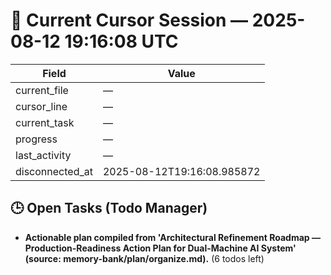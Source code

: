 # 📝 Current Cursor Session — 2025-08-12 19:16:08 UTC

| Field | Value |
|-------|-------|
| current_file | — |
| cursor_line | — |
| current_task | — |
| progress | — |
| last_activity | — |
| disconnected_at | 2025-08-12T19:16:08.985872 |

## 🕒 Open Tasks (Todo Manager)
- **Actionable plan compiled from 'Architectural Refinement Roadmap — Production-Readiness Action Plan for Dual-Machine AI System' (source: memory-bank/plan/organize.md).** (6 todos left)
